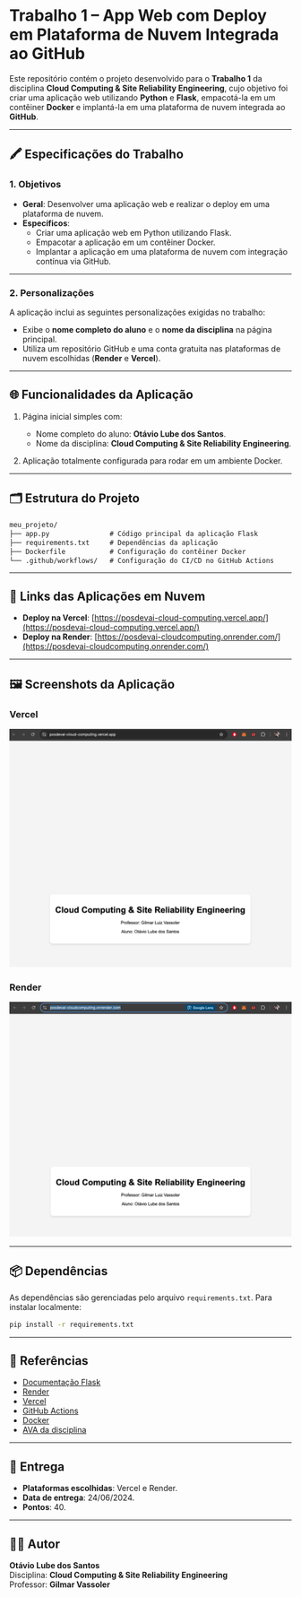 # Trabalho 1 – App Web com Deploy em Plataforma de Nuvem Integrada ao GitHub

Este repositório contém o projeto desenvolvido para o **Trabalho 1** da disciplina **Cloud Computing & Site Reliability Engineering**, cujo objetivo foi criar uma aplicação web utilizando **Python** e **Flask**, empacotá-la em um contêiner **Docker** e implantá-la em uma plataforma de nuvem integrada ao **GitHub**.

---

## 🖍 Especificações do Trabalho

### 1. Objetivos

- **Geral**: Desenvolver uma aplicação web e realizar o deploy em uma plataforma de nuvem.
- **Específicos**:
  - Criar uma aplicação web em Python utilizando Flask.
  - Empacotar a aplicação em um contêiner Docker.
  - Implantar a aplicação em uma plataforma de nuvem com integração contínua via GitHub.

---

### 2. Personalizações

A aplicação inclui as seguintes personalizações exigidas no trabalho:

- Exibe o **nome completo do aluno** e o **nome da disciplina** na página principal.
- Utiliza um repositório GitHub e uma conta gratuita nas plataformas de nuvem escolhidas (**Render** e **Vercel**).

---

## 🌐 Funcionalidades da Aplicação

1. Página inicial simples com:

   - Nome completo do aluno: **Otávio Lube dos Santos**.
   - Nome da disciplina: **Cloud Computing & Site Reliability Engineering**.

2. Aplicação totalmente configurada para rodar em um ambiente Docker.

---

## 🗂 Estrutura do Projeto

```
meu_projeto/
├── app.py               # Código principal da aplicação Flask
├── requirements.txt     # Dependências da aplicação
├── Dockerfile           # Configuração do contêiner Docker
└── .github/workflows/   # Configuração do CI/CD no GitHub Actions
```

---

## 🚀 Links das Aplicações em Nuvem

- **Deploy na Vercel**: [https://posdevai-cloud-computing.vercel.app/](https://posdevai-cloud-computing.vercel.app/)
- **Deploy na Render**: [https://posdevai-cloudcomputing.onrender.com/](https://posdevai-cloudcomputing.onrender.com/)

---

## 🖼️ Screenshots da Aplicação

### Vercel

![Screenshot da aplicação na Vercel](./screenshots/vercel_screenshot.png)

### Render

![Screenshot da aplicação na Render](./screenshots/render_screenshot.png)

---

## 📦 Dependências

As dependências são gerenciadas pelo arquivo `requirements.txt`. Para instalar localmente:

```bash
pip install -r requirements.txt
```

---

## 📜 Referências

- [Documentação Flask](https://flask.palletsprojects.com/)
- [Render](https://render.com/)
- [Vercel](https://vercel.com/)
- [GitHub Actions](https://docs.github.com/en/actions)
- [Docker](https://docs.docker.com/)
- [AVA da disciplina](https://ava3.cefor.ifes.edu.br/course/view.php?id=7874)

---

## 📅 Entrega

- **Plataformas escolhidas**: Vercel e Render.
- **Data de entrega**: 24/06/2024.
- **Pontos**: 40.

---

## 👨‍💻 Autor

**Otávio Lube dos Santos**  
Disciplina: **Cloud Computing & Site Reliability Engineering**  
Professor: **Gilmar Vassoler**

